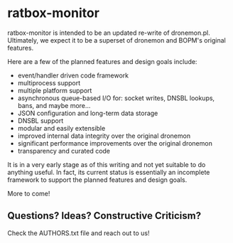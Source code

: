 # ratbox-monitor
ratbox-monitor is intended to be an updated re-write of dronemon.pl.  Ultimately, we expect it to be a superset of dronemon and BOPM's original features.  

Here are a few of the planned features and design goals include:

* event/handler driven code framework
* multiprocess support
* multiple platform support
* asynchronous queue-based I/O for: socket writes, DNSBL lookups, bans, and maybe more...
* JSON configuration and long-term data storage
* DNSBL support
* modular and easily extensible
* improved internal data integrity over the original dronemon
* significant performance improvements over the original dronemon
* transparency and curated code

It is in a very early stage as of this writing and not yet suitable to do anything useful.  In fact, its current status is essentially an incomplete framework to support the planned features and design goals.

More to come!

## Questions?  Ideas?  Constructive Criticism?

Check the AUTHORS.txt file and reach out to us!
